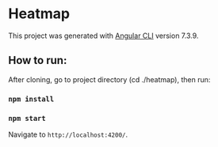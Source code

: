 # Heatmap

This project was generated with [Angular CLI](https://github.com/angular/angular-cli) version 7.3.9.

## How to run:
After cloning, go to project directory (cd ./heatmap), then run:

### `npm install`
### `npm start`

Navigate to `http://localhost:4200/`.

